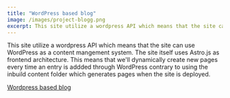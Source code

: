 ```yaml
---
title: "WordPress based blog"
image: /images/project-blogg.png
excerpt: This site utilize a wordpress API which means that the site can use WordPress as a content mangement system. The site itself uses Astro.js as frontend architecture.
---
```


This site utilize a wordpress API which means that the site can use WordPress as a content mangement system. The site itself uses Astro.js as frontend architecture. This means that we'll dynamically create new pages every time an entry is addded through WordPress contrary to using the inbuild content folder which generates pages when the site is deployed. 

<ins>[Wordpress based blog](https://inquisitive-gingersnap-be81e4.netlify.app/)